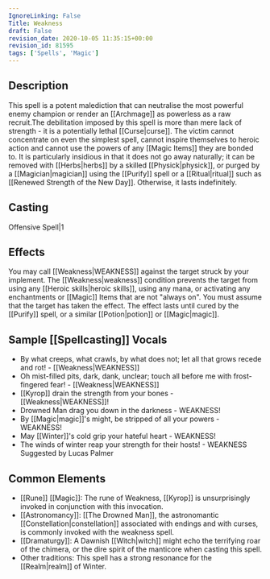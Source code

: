 ```yaml
---
IgnoreLinking: False
Title: Weakness
draft: False
revision_date: 2020-10-05 11:35:15+00:00
revision_id: 81595
tags: ['Spells', 'Magic']
---
```


## Description
This spell is a potent malediction that can neutralise the most powerful enemy champion or render an [[Archmage]] as powerless as a raw recruit.The debilitation imposed by this spell is more than mere lack of strength - it is a potentially lethal [[Curse|curse]]. The victim cannot concentrate on even the simplest spell, cannot inspire themselves to heroic action and cannot use the powers of any [[Magic Items]] they are bonded to.
It is particularly insidious in that it does not go away naturally; it can be removed with [[Herbs|herbs]] by a skilled [[Physick|physick]], or purged by a [[Magician|magician]] using the [[Purify]] spell or a [[Ritual|ritual]] such as [[Renewed Strength of the New Day]]. Otherwise, it lasts indefinitely.
## Casting
Offensive Spell|1
## Effects
You may call [[Weakness|WEAKNESS]] against the target struck by your implement.
The [[Weakness|weakness]] condition prevents the target from using any [[Heroic skills|heroic skills]], using any mana, or activating any enchantments or [[Magic]] Items that are not "always on".
You must assume that the target has taken the effect.
The effect lasts until cured by the [[Purify]] spell, or a similar [[Potion|potion]] or [[Magic|magic]].
## Sample [[Spellcasting]] Vocals
* By what creeps, what crawls, by what does not; let all that grows recede and rot!  - [[Weakness|WEAKNESS]]
* Oh mist-filled pits, dark, dank, unclear; touch all before me with frost-fingered fear! - [[Weakness|WEAKNESS]]
* [[Kyrop]] drain the strength from your bones - [[Weakness|WEAKNESS]]!
* Drowned Man drag you down in the darkness - WEAKNESS!
* By [[Magic|magic]]'s might, be stripped of all your powers - WEAKNESS!
* May [[Winter]]'s cold grip your hateful heart - WEAKNESS!
* The winds of winter reap your strength for their hosts! - WEAKNESS Suggested by Lucas Palmer
## Common Elements
* [[Rune]] [[Magic]]: The rune of Weakness, [[Kyrop]] is unsurprisingly invoked in conjunction with this invocation.
* [[Astronomancy]]: [[The Drowned Man]], the astronomantic [[Constellation|constellation]] associated with endings and with curses, is commonly invoked with the weakness spell.
* [[Dramaturgy]]: A Dawnish [[Witch|witch]] might echo the terrifying roar of the chimera, or the dire spirit of the manticore when casting this spell.
* Other traditions: This spell has a strong resonance for the [[Realm|realm]] of Winter.
